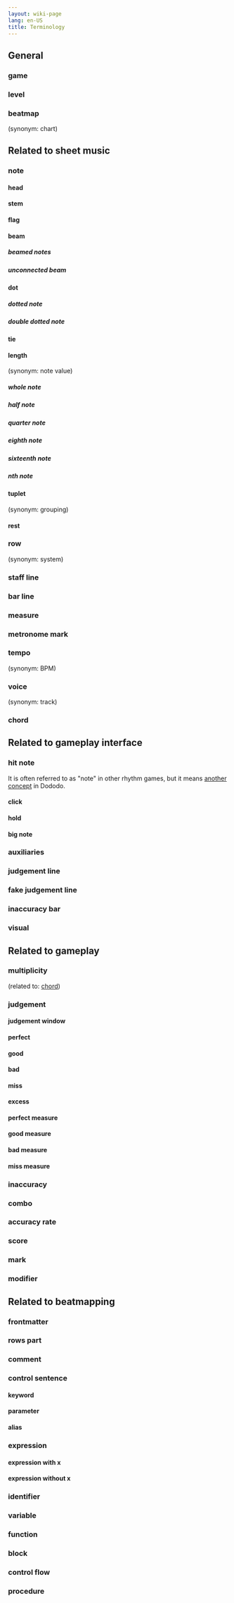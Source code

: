 ```yaml
---
layout: wiki-page
lang: en-US
title: Terminology
---
```


## General

### game

### level

### beatmap

(synonym: chart)

## Related to sheet music

### note

#### head

#### stem

#### flag

#### beam

##### beamed notes

##### unconnected beam

#### dot

##### dotted note

##### double dotted note

#### tie

#### length

(synonym: note value)

##### whole note

##### half note

##### quarter note

##### eighth note

##### sixteenth note

##### $n$th note

#### tuplet

(synonym: grouping)

#### rest

### row

(synonym: system)

### staff line

### bar line

### measure

### metronome mark

### tempo

(synonym: BPM)

### voice

(synonym: track)

### chord

## Related to gameplay interface

### hit note

It is often referred to as "note" in other rhythm games,
but it means [another concept](#note) in Dododo.

#### click

#### hold

#### big note

### auxiliaries

### judgement line

### fake judgement line

### inaccuracy bar

### visual

## Related to gameplay

### multiplicity

(related to: [chord](#chord))

### judgement

#### judgement window

#### perfect

#### good

#### bad

#### miss

#### excess

#### perfect measure

#### good measure

#### bad measure

#### miss measure

### inaccuracy

### combo

### accuracy rate

### score

### mark

### modifier

## Related to beatmapping

### frontmatter

### rows part

### comment

### control sentence

#### keyword

#### parameter

#### alias

### expression

#### expression with x

#### expression without x

### identifier

### variable

### function

### block

### control flow

### procedure
